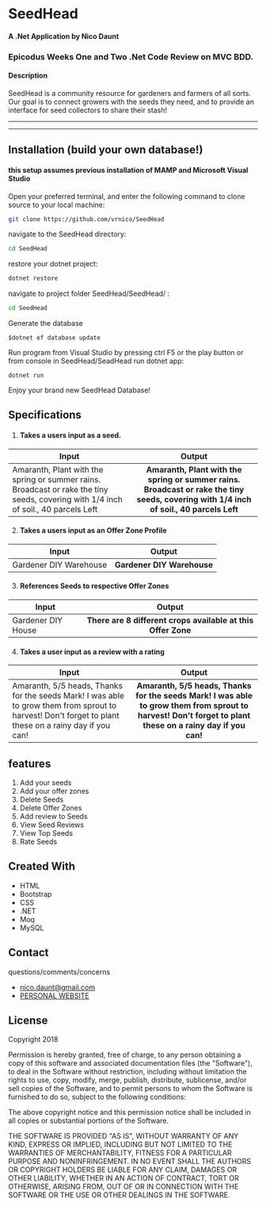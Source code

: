 ﻿SeedHead
==========
#### A .Net Application by Nico Daunt

### Epicodus Weeks One and Two .Net Code Review on  MVC BDD.

#### Description
SeedHead is a community resource for gardeners and farmers of all sorts. Our goal is to connect growers with the seeds they need, and to provide an interface for seed collectors to share their stash!
***

***

## Installation (build your own database!)

#### this setup assumes previous installation of MAMP and Microsoft Visual Studio



Open your preferred terminal, and enter the following command to clone source to your local machine:
```sh
git clone https://github.com/vrnico/SeedHead
```

navigate to the SeedHead directory:
```sh
cd SeedHead
```

restore your dotnet project:
```sh
dotnet restore
```

navigate to project folder SeedHead/SeedHead/ :
```sh
cd SeedHead
```

Generate the database
```
$dotnet ef database update
```

Run program from Visual Studio by pressing ctrl F5 or the play button or from console in SeedHead/SeadHead run dotnet app:
```
dotnet run
```



Enjoy your brand new SeedHead Database!



## Specifications

1. #### Takes a users input as a seed.

| Input      | Output           |
| ------------- |:-------------:|
| Amaranth, Plant with the spring or summer rains. Broadcast or rake the tiny seeds, covering with 1/4 inch of soil., 40 parcels Left    | **Amaranth, Plant with the spring or summer rains. Broadcast or rake the tiny seeds, covering with 1/4 inch of soil., 40 parcels Left** |


2. #### Takes a users input as an Offer Zone Profile

| Input      | Output           |
| ------------- |:-------------:|
| Gardener DIY Warehouse      | **Gardener DIY Warehouse** |

3. #### References Seeds to respective Offer Zones

| Input      | Output           |
| ------------- |:-------------:|
| Gardener DIY House    | **There are 8 different crops available at this Offer Zone** |

4. #### Takes a user input as a review with a rating

| Input      | Output           |
| ------------- |:-------------:|
| Amaranth, 5/5 heads, Thanks for the seeds Mark! I was able to grow them from sprout to harvest! Don't forget to plant these on a rainy day if you can!    | **Amaranth, 5/5 heads, Thanks for the seeds Mark! I was able to grow them from sprout to harvest! Don't forget to plant these on a rainy day if you can!** |





## features
1. Add your seeds
2. Add your offer zones
3. Delete Seeds
4. Delete Offer Zones
5. Add review to Seeds
6. View Seed Reviews
7. View Top Seeds
8. Rate Seeds








## Created With
* HTML
* Bootstrap
* CSS
* .NET
* Moq
* MySQL




## Contact
questions/comments/concerns
* [nico.daunt@gmail.com](mailto:nico.daunt@gmail.com)
* [PERSONAL WEBSITE](http://www.nicodaunt.com)




## License
Copyright 2018

Permission is hereby granted, free of charge, to any person obtaining a copy of this software and associated documentation files (the "Software"), to deal in the Software without restriction, including without limitation the rights to use, copy, modify, merge, publish, distribute, sublicense, and/or sell copies of the Software, and to permit persons to whom the Software is furnished to do so, subject to the following conditions:

The above copyright notice and this permission notice shall be included in all copies or substantial portions of the Software.

THE SOFTWARE IS PROVIDED "AS IS", WITHOUT WARRANTY OF ANY KIND, EXPRESS OR IMPLIED, INCLUDING BUT NOT LIMITED TO THE WARRANTIES OF MERCHANTABILITY, FITNESS FOR A PARTICULAR PURPOSE AND NONINFRINGEMENT. IN NO EVENT SHALL THE AUTHORS OR COPYRIGHT HOLDERS BE LIABLE FOR ANY CLAIM, DAMAGES OR OTHER LIABILITY, WHETHER IN AN ACTION OF CONTRACT, TORT OR OTHERWISE, ARISING FROM, OUT OF OR IN CONNECTION WITH THE SOFTWARE OR THE USE OR OTHER DEALINGS IN THE SOFTWARE.
